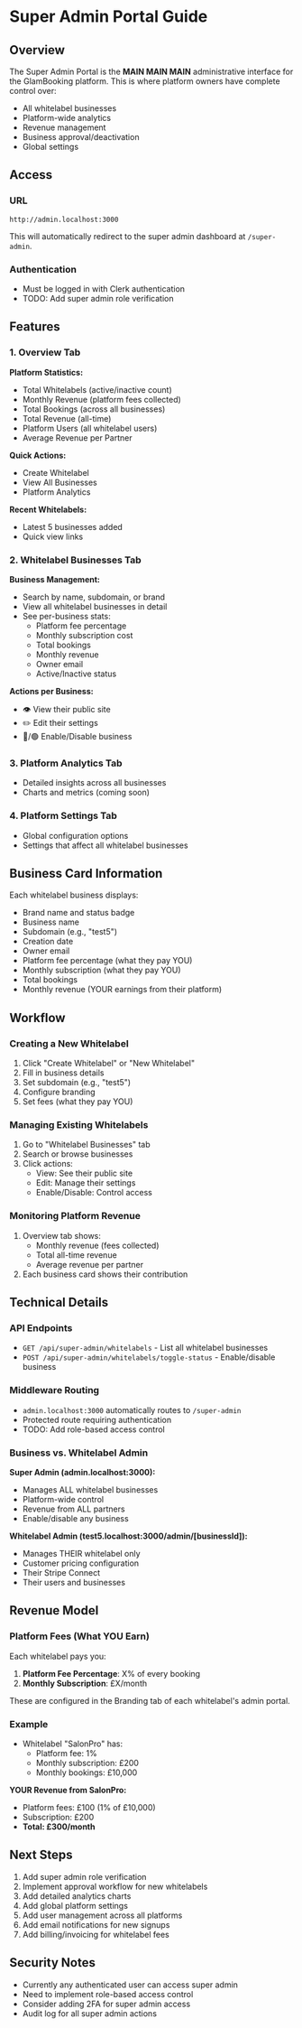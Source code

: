 # Super Admin Portal Guide

## Overview

The Super Admin Portal is the **MAIN MAIN MAIN** administrative interface for the GlamBooking platform. This is where platform owners have complete control over:

- All whitelabel businesses
- Platform-wide analytics
- Revenue management
- Business approval/deactivation
- Global settings

## Access

### URL
```
http://admin.localhost:3000
```

This will automatically redirect to the super admin dashboard at `/super-admin`.

### Authentication
- Must be logged in with Clerk authentication
- TODO: Add super admin role verification

## Features

### 1. Overview Tab
**Platform Statistics:**
- Total Whitelabels (active/inactive count)
- Monthly Revenue (platform fees collected)
- Total Bookings (across all businesses)
- Total Revenue (all-time)
- Platform Users (all whitelabel users)
- Average Revenue per Partner

**Quick Actions:**
- Create Whitelabel
- View All Businesses
- Platform Analytics

**Recent Whitelabels:**
- Latest 5 businesses added
- Quick view links

### 2. Whitelabel Businesses Tab
**Business Management:**
- Search by name, subdomain, or brand
- View all whitelabel businesses in detail
- See per-business stats:
  - Platform fee percentage
  - Monthly subscription cost
  - Total bookings
  - Monthly revenue
  - Owner email
  - Active/Inactive status

**Actions per Business:**
- 👁️ View their public site
- ✏️ Edit their settings
- 🔴/🟢 Enable/Disable business

### 3. Platform Analytics Tab
- Detailed insights across all businesses
- Charts and metrics (coming soon)

### 4. Platform Settings Tab
- Global configuration options
- Settings that affect all whitelabel businesses

## Business Card Information

Each whitelabel business displays:
- Brand name and status badge
- Business name
- Subdomain (e.g., "test5")
- Creation date
- Owner email
- Platform fee percentage (what they pay YOU)
- Monthly subscription (what they pay YOU)
- Total bookings
- Monthly revenue (YOUR earnings from their platform)

## Workflow

### Creating a New Whitelabel
1. Click "Create Whitelabel" or "New Whitelabel"
2. Fill in business details
3. Set subdomain (e.g., "test5")
4. Configure branding
5. Set fees (what they pay YOU)

### Managing Existing Whitelabels
1. Go to "Whitelabel Businesses" tab
2. Search or browse businesses
3. Click actions:
   - View: See their public site
   - Edit: Manage their settings
   - Enable/Disable: Control access

### Monitoring Platform Revenue
1. Overview tab shows:
   - Monthly revenue (fees collected)
   - Total all-time revenue
   - Average revenue per partner
2. Each business card shows their contribution

## Technical Details

### API Endpoints
- `GET /api/super-admin/whitelabels` - List all whitelabel businesses
- `POST /api/super-admin/whitelabels/toggle-status` - Enable/disable business

### Middleware Routing
- `admin.localhost:3000` automatically routes to `/super-admin`
- Protected route requiring authentication
- TODO: Add role-based access control

### Business vs. Whitelabel Admin

**Super Admin (admin.localhost:3000):**
- Manages ALL whitelabel businesses
- Platform-wide control
- Revenue from ALL partners
- Enable/disable any business

**Whitelabel Admin (test5.localhost:3000/admin/[businessId]):**
- Manages THEIR whitelabel only
- Customer pricing configuration
- Their Stripe Connect
- Their users and businesses

## Revenue Model

### Platform Fees (What YOU Earn)
Each whitelabel pays you:
1. **Platform Fee Percentage**: X% of every booking
2. **Monthly Subscription**: £X/month

These are configured in the Branding tab of each whitelabel's admin portal.

### Example
- Whitelabel "SalonPro" has:
  - Platform fee: 1%
  - Monthly subscription: £200
  - Monthly bookings: £10,000

**YOUR Revenue from SalonPro:**
- Platform fees: £100 (1% of £10,000)
- Subscription: £200
- **Total: £300/month**

## Next Steps

1. Add super admin role verification
2. Implement approval workflow for new whitelabels
3. Add detailed analytics charts
4. Add global platform settings
5. Add user management across all platforms
6. Add email notifications for new signups
7. Add billing/invoicing for whitelabel fees

## Security Notes

- Currently any authenticated user can access super admin
- Need to implement role-based access control
- Consider adding 2FA for super admin access
- Audit log for all super admin actions
